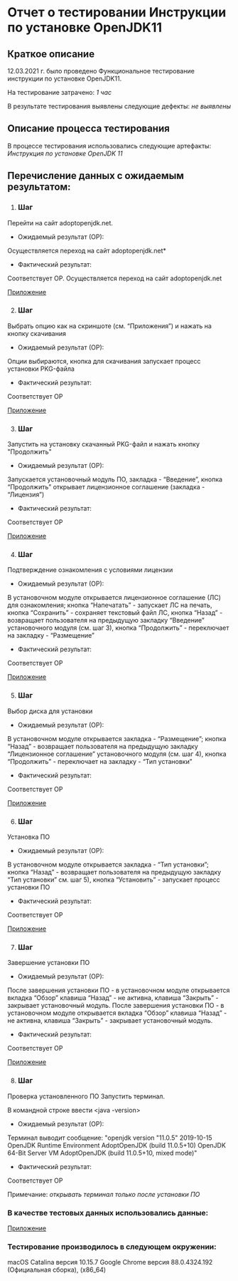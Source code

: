 # Отчет о тестировании Инструкции по установке OpenJDK11 #

## Краткое описание ##

12.03.2021 г. было проведено Функциональное тестирование инструкции по установке OpenJDK11.

На тестирование затрачено: *1 час*

В результате тестирования выявлены следующие дефекты:
*не выявлены*

## Описание процесса тестирования ##

В процессе тестирования использовались следующие артефакты:
*Инструкция по установке OpenJDK 11*

## Перечисление данных с ожидаемым результатом: ##

1. ### Шаг ### 

Перейти на сайт adoptopenjdk.net. 

* Ожидаемый результат (ОР):

Осуществляется переход на сайт adoptopenjdk.net*

* Фактический результат:

Соответствует ОР.
Осуществляется переход на сайт adoptopenjdk.net

[Приложение](https://adoptopenjdk.net/) 

2. ### Шаг ### 

Выбрать опцию как на скриншоте (см. “Приложения”) и нажать на кнопку скачивания

* Ожидаемый результат (ОР):

Опции выбираются, кнопка для скачивания запускает процесс установки PKG-файла

* Фактический результат:

Соответствует ОР

[Приложение](https://github.com/netology-code/javaqa-homeworks/blob/master/intro/pic/mac-adoptopenjdk.png)


3. ### Шаг ###

Запустить на установку скачанный PKG-файл и нажать кнопку "Продолжить"

* Ожидаемый результат (ОР):

Запускается установочный модуль ПО, закладка - “Введение”,
кнопка “Продолжить” открывает лицензионное соглашение (закладка - “Лицензия”)

* Фактический результат:

Соответствует ОР


[Приложение](https://github.com/netology-code/javaqa-homeworks/blob/master/intro/pic/mac-step1.png)


4. ### Шаг ###

Подтверждение ознакомления с условиями лицензии

* Ожидаемый результат (ОР):

В установочном модуле открывается лицензионное соглашение (ЛС) для ознакомления; 
кнопка “Напечатать” - запускает ЛС на печать, кнопка “Сохранить” - сохраняет текстовый файл ЛС, 
кнопка “Назад” - возвращает пользователя на предыдущую закладку “Введение” установочного модуля (см. шаг 3),
кнопка “Продолжить” - переключает на закладку - “Размещение”

* Фактический результат:

Соответствует ОР


[Приложение](https://github.com/netology-code/javaqa-homeworks/blob/master/intro/pic/mac-step2.png)


5. ### Шаг ###

Выбор диска для установки

* Ожидаемый результат (ОР):

В установочном модуле открывается закладка - “Размещение”;
кнопка “Назад” - возвращает пользователя на предыдущую закладку “Лицензионное соглашение” установочного модуля (см. шаг 4),
кнопка “Продолжить” - переключает на закладку - “Тип установки”

* Фактический результат:

Соответствует ОР


[Приложение](https://github.com/netology-code/javaqa-homeworks/blob/master/intro/pic/mac-step4.png) 


6. ### Шаг ###

Установка ПО

* Ожидаемый результат (ОР):

В установочном модуле открывается закладка - “Тип установки”;
кнопка “Назад” - возвращает пользователя на предыдущую закладку “Тип установки” см. шаг 5), 
кнопка “Установить” - запускает процесс установки ПО

* Фактический результат:

Соответствует ОР


[Приложение](https://github.com/netology-code/javaqa-homeworks/blob/master/intro/pic/mac-step4.png)


7. ### Шаг ###

Завершение установки ПО

* Ожидаемый результат (ОР):

После завершения установки ПО - в установочном модуле открывается вкладка “Обзор”
клавиша “Назад” - не активна,
клавиша “Закрыть” - закрывает установочный модуль.
После завершения установки ПО - в установочном модуле открывается вкладка “Обзор”
клавиша “Назад” - не активна,
клавиша “Закрыть” - закрывает установочный модуль.

* Фактический результат:

Соответствует ОР


[Приложение](https://github.com/netology-code/javaqa-homeworks/blob/master/intro/pic/mac-step5.png) 

8. ### Шаг ###

Проверка установленного ПО
Запустить терминал.

В командной строке ввести <java -version>

* Ожидаемый результат (ОР):

Терминал выводит сообщение:
"openjdk version "11.0.5" 2019-10-15
OpenJDK Runtime Environment AdoptOpenJDK (build 11.0.5+10)
OpenJDK 64-Bit Server VM AdoptOpenJDK (build 11.0.5+10, mixed mode)"

* Фактический результат:

Соответствует ОР

Примечание: *открывать терминал только после установки ПО*


### В качестве тестовых данных использовались данные: ###

[Приложение](https://adoptopenjdk.net/)

### Тестирование производилось в следующем окружении: ###

macOS Catalina версия 10.15.7
Google Chrome версия 88.0.4324.192 (Официальная сборка), (x86_64)


